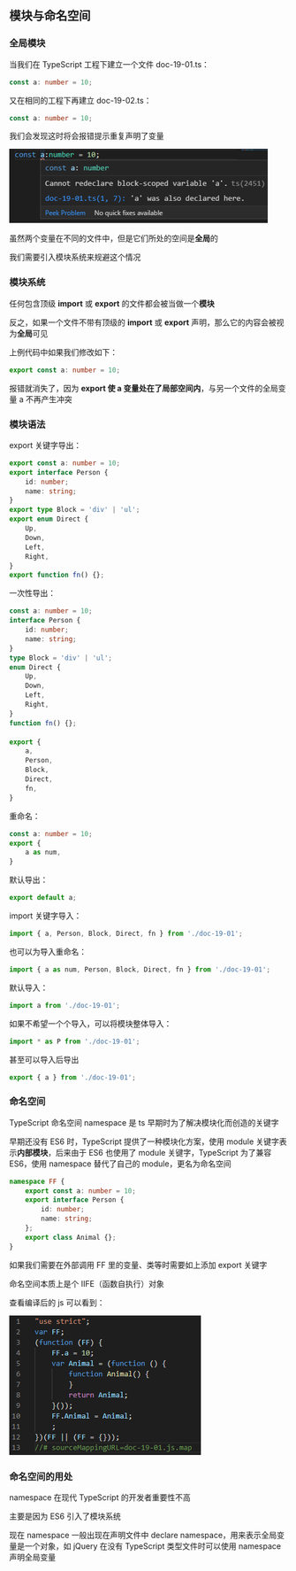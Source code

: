 ## 模块与命名空间

### 全局模块

当我们在 TypeScript 工程下建立一个文件 doc-19-01.ts：

```ts
const a: number = 10;
```

又在相同的工程下再建立 doc-19-02.ts：

```ts
const a: number = 10;
```

我们会发现这时将会报错提示重复声明了变量

![Alt text](imgs/19-01.png)

虽然两个变量在不同的文件中，但是它们所处的空间是**全局**的

我们需要引入模块系统来规避这个情况

### 模块系统

任何包含顶级 **import** 或 **export** 的文件都会被当做一个**模块**

反之，如果一个文件不带有顶级的 **import** 或 **export** 声明，那么它的内容会被视为**全局**可见

上例代码中如果我们修改如下：

```ts
export const a: number = 10;
```

报错就消失了，因为 **export 使 a 变量处在了局部空间内**，与另一个文件的全局变量 a 不再产生冲突

### 模块语法

export 关键字导出：

```ts
export const a: number = 10;
export interface Person {
    id: number;
    name: string;
}
export type Block = 'div' | 'ul';
export enum Direct {
    Up,
    Down,
    Left,
    Right,
}
export function fn() {};
```

一次性导出：

```ts
const a: number = 10;
interface Person {
    id: number;
    name: string;
}
type Block = 'div' | 'ul';
enum Direct {
    Up,
    Down,
    Left,
    Right,
}
function fn() {};

export {
    a,
    Person,
    Block,
    Direct,
    fn,
}
```

重命名：

```ts
const a: number = 10;
export {
    a as num,
}
```

默认导出：

```ts
export default a;
```

import 关键字导入：

```ts
import { a, Person, Block, Direct, fn } from './doc-19-01';
```

也可以为导入重命名：

```ts
import { a as num, Person, Block, Direct, fn } from './doc-19-01';
```

默认导入：

```ts
import a from './doc-19-01';
```

如果不希望一个个导入，可以将模块整体导入：

```ts
import * as P from './doc-19-01';
```

甚至可以导入后导出

```ts
export { a } from './doc-19-01';
```

### 命名空间

TypeScript 命名空间 namespace 是 ts 早期时为了解决模块化而创造的关键字

早期还没有 ES6 时，TypeScript 提供了一种模块化方案，使用 module 关键字表示**内部模块**，后来由于 ES6 也使用了 module 关键字，TypeScript 为了兼容 ES6，使用 namespace 替代了自己的 module，更名为命名空间

```ts
namespace FF {
    export const a: number = 10;
    export interface Person {
        id: number;
        name: string;
    };
    export class Animal {};
}
```

如果我们需要在外部调用 FF 里的变量、类等时需要如上添加 export 关键字

命名空间本质上是个 IIFE（函数自执行）对象

查看编译后的 js 可以看到：

![Alt text](imgs/19-02.png)

### 命名空间的用处

namespace 在现代 TypeScript 的开发者重要性不高

主要是因为 ES6 引入了模块系统

现在 namespace 一般出现在声明文件中 declare namespace，用来表示全局变量是一个对象，如 jQuery 在没有 TypeScript 类型文件时可以使用 namespace 声明全局变量

